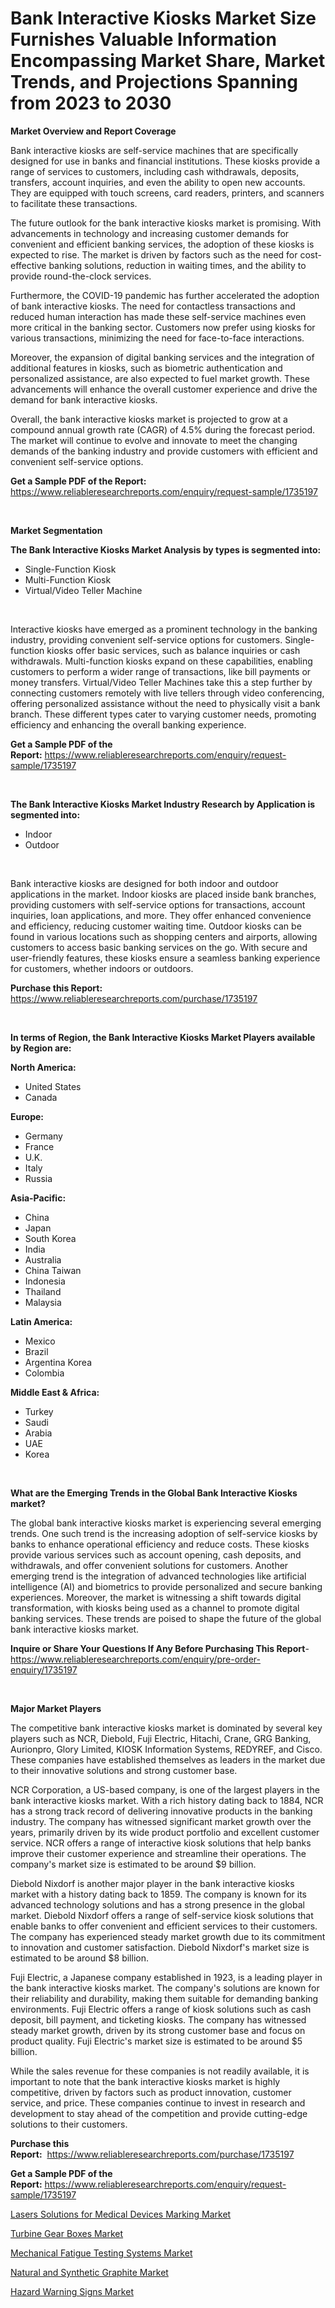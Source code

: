<p><h1>Bank Interactive Kiosks Market Size Furnishes Valuable Information Encompassing Market Share, Market Trends, and Projections Spanning from 2023 to 2030</h1></p><p><strong>Market Overview and Report Coverage</strong></p>
<p><p>Bank interactive kiosks are self-service machines that are specifically designed for use in banks and financial institutions. These kiosks provide a range of services to customers, including cash withdrawals, deposits, transfers, account inquiries, and even the ability to open new accounts. They are equipped with touch screens, card readers, printers, and scanners to facilitate these transactions.</p><p>The future outlook for the bank interactive kiosks market is promising. With advancements in technology and increasing customer demands for convenient and efficient banking services, the adoption of these kiosks is expected to rise. The market is driven by factors such as the need for cost-effective banking solutions, reduction in waiting times, and the ability to provide round-the-clock services.</p><p>Furthermore, the COVID-19 pandemic has further accelerated the adoption of bank interactive kiosks. The need for contactless transactions and reduced human interaction has made these self-service machines even more critical in the banking sector. Customers now prefer using kiosks for various transactions, minimizing the need for face-to-face interactions.</p><p>Moreover, the expansion of digital banking services and the integration of additional features in kiosks, such as biometric authentication and personalized assistance, are also expected to fuel market growth. These advancements will enhance the overall customer experience and drive the demand for bank interactive kiosks.</p><p>Overall, the bank interactive kiosks market is projected to grow at a compound annual growth rate (CAGR) of 4.5% during the forecast period. The market will continue to evolve and innovate to meet the changing demands of the banking industry and provide customers with efficient and convenient self-service options.</p></p>
<p><strong>Get a Sample PDF of the Report:</strong> <a href="https://www.reliableresearchreports.com/enquiry/request-sample/1735197">https://www.reliableresearchreports.com/enquiry/request-sample/1735197</a></p>
<p>&nbsp;</p>
<p><strong>Market Segmentation</strong></p>
<p><strong>The Bank Interactive Kiosks Market Analysis by types is segmented into:</strong></p>
<p><ul><li>Single-Function Kiosk</li><li>Multi-Function Kiosk</li><li>Virtual/Video Teller Machine</li></ul></p>
<p>&nbsp;</p>
<p><p>Interactive kiosks have emerged as a prominent technology in the banking industry, providing convenient self-service options for customers. Single-function kiosks offer basic services, such as balance inquiries or cash withdrawals. Multi-function kiosks expand on these capabilities, enabling customers to perform a wider range of transactions, like bill payments or money transfers. Virtual/Video Teller Machines take this a step further by connecting customers remotely with live tellers through video conferencing, offering personalized assistance without the need to physically visit a bank branch. These different types cater to varying customer needs, promoting efficiency and enhancing the overall banking experience.</p></p>
<p><strong>Get a Sample PDF of the Report:</strong>&nbsp;<a href="https://www.reliableresearchreports.com/enquiry/request-sample/1735197">https://www.reliableresearchreports.com/enquiry/request-sample/1735197</a></p>
<p>&nbsp;</p>
<p><strong>The Bank Interactive Kiosks Market Industry Research by Application is segmented into:</strong></p>
<p><ul><li>Indoor</li><li>Outdoor</li></ul></p>
<p>&nbsp;</p>
<p><p>Bank interactive kiosks are designed for both indoor and outdoor applications in the market. Indoor kiosks are placed inside bank branches, providing customers with self-service options for transactions, account inquiries, loan applications, and more. They offer enhanced convenience and efficiency, reducing customer waiting time. Outdoor kiosks can be found in various locations such as shopping centers and airports, allowing customers to access basic banking services on the go. With secure and user-friendly features, these kiosks ensure a seamless banking experience for customers, whether indoors or outdoors.</p></p>
<p><strong>Purchase this Report:</strong>&nbsp; <a href="https://www.reliableresearchreports.com/purchase/1735197">https://www.reliableresearchreports.com/purchase/1735197</a></p>
<p>&nbsp;</p>
<p><strong>In terms of Region, the Bank Interactive Kiosks Market Players available by Region are:</strong></p>
<p>
    <p> <strong> North America: </strong>
        <ul>
            <li>United States</li>
            <li>Canada</li>
        </ul>
        </p> 
    <p> <strong> Europe: </strong>
        <ul>
            <li>Germany</li>
            <li>France</li>
            <li>U.K.</li>
            <li>Italy</li>
            <li>Russia</li>
        </ul>
        </p> 
    <p> <strong> Asia-Pacific: </strong>
        <ul>
            <li>China</li>
            <li>Japan</li>
            <li>South Korea</li>
            <li>India</li>
            <li>Australia</li>
            <li>China Taiwan</li>
            <li>Indonesia</li>
            <li>Thailand</li>
            <li>Malaysia</li>
        </ul>
        </p> 
    <p> <strong> Latin America: </strong>
        <ul>
            <li>Mexico</li>
            <li>Brazil</li>
            <li>Argentina Korea</li>
            <li>Colombia</li>
        </ul>
        </p> 
    <p> <strong> Middle East & Africa: </strong>
        <ul>
            <li>Turkey</li>
            <li>Saudi</li>
            <li>Arabia</li>
            <li>UAE</li>
            <li>Korea</li>
        </ul>
    </p>
    </p>
<p>&nbsp;</p>
<p><strong>What are the Emerging Trends in the Global Bank Interactive Kiosks market?</strong></p>
<p><p>The global bank interactive kiosks market is experiencing several emerging trends. One such trend is the increasing adoption of self-service kiosks by banks to enhance operational efficiency and reduce costs. These kiosks provide various services such as account opening, cash deposits, and withdrawals, and offer convenient solutions for customers. Another emerging trend is the integration of advanced technologies like artificial intelligence (AI) and biometrics to provide personalized and secure banking experiences. Moreover, the market is witnessing a shift towards digital transformation, with kiosks being used as a channel to promote digital banking services. These trends are poised to shape the future of the global bank interactive kiosks market.</p></p>
<p><strong>Inquire or Share Your Questions If Any Before Purchasing This Report</strong>- <a href="https://www.reliableresearchreports.com/enquiry/pre-order-enquiry/1735197">https://www.reliableresearchreports.com/enquiry/pre-order-enquiry/1735197</a></p>
<p>&nbsp;</p>
<p><strong>Major Market Players</strong></p>
<p><p>The competitive bank interactive kiosks market is dominated by several key players such as NCR, Diebold, Fuji Electric, Hitachi, Crane, GRG Banking, Aurionpro, Glory Limited, KIOSK Information Systems, REDYREF, and Cisco. These companies have established themselves as leaders in the market due to their innovative solutions and strong customer base.</p><p>NCR Corporation, a US-based company, is one of the largest players in the bank interactive kiosks market. With a rich history dating back to 1884, NCR has a strong track record of delivering innovative products in the banking industry. The company has witnessed significant market growth over the years, primarily driven by its wide product portfolio and excellent customer service. NCR offers a range of interactive kiosk solutions that help banks improve their customer experience and streamline their operations. The company's market size is estimated to be around $9 billion.</p><p>Diebold Nixdorf is another major player in the bank interactive kiosks market with a history dating back to 1859. The company is known for its advanced technology solutions and has a strong presence in the global market. Diebold Nixdorf offers a range of self-service kiosk solutions that enable banks to offer convenient and efficient services to their customers. The company has experienced steady market growth due to its commitment to innovation and customer satisfaction. Diebold Nixdorf's market size is estimated to be around $8 billion.</p><p>Fuji Electric, a Japanese company established in 1923, is a leading player in the bank interactive kiosks market. The company's solutions are known for their reliability and durability, making them suitable for demanding banking environments. Fuji Electric offers a range of kiosk solutions such as cash deposit, bill payment, and ticketing kiosks. The company has witnessed steady market growth, driven by its strong customer base and focus on product quality. Fuji Electric's market size is estimated to be around $5 billion.</p><p>While the sales revenue for these companies is not readily available, it is important to note that the bank interactive kiosks market is highly competitive, driven by factors such as product innovation, customer service, and price. These companies continue to invest in research and development to stay ahead of the competition and provide cutting-edge solutions to their customers.</p></p>
<p><strong>Purchase this Report:</strong>&nbsp;&nbsp;<a href="https://www.reliableresearchreports.com/purchase/1735197">https://www.reliableresearchreports.com/purchase/1735197</a></p>
<p></p>
<p><strong>Get a Sample PDF of the Report:</strong>&nbsp;<a href="https://www.reliableresearchreports.com/enquiry/request-sample/1735197">https://www.reliableresearchreports.com/enquiry/request-sample/1735197</a></p>
<p><p><a href="https://www.linkedin.com/pulse/lasers-solutions-medical-devices-marking-market-research/">Lasers Solutions for Medical Devices Marking Market</a></p><p><a href="https://medium.com/@alanwatkins6h/turbine-gear-boxes-market-insights-into-market-cagr-market-trends-and-growth-strategies-92cb5391d2fe">Turbine Gear Boxes Market</a></p><p><a href="https://www.linkedin.com/pulse/mechanical-fatigue-testing-systems-market-size-share-amp-trends/">Mechanical Fatigue Testing Systems Market</a></p><p><a href="https://medium.com/@seanhunt765/natural-and-synthetic-graphite-market-analysis-its-cagr-market-segmentation-and-global-industry-4be5780c1d45">Natural and Synthetic Graphite Market</a></p><p><a href="https://www.linkedin.com/pulse/decoding-hazard-warning-signs-market-deep-dive-latest/">Hazard Warning Signs Market</a></p></p>
